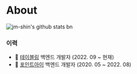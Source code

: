 # About

![jm-shin's github stats bn](https://github-readme-stats.vercel.app/api?username=jm-shin&count_private=true&show_icons=true&title_color=42b883&bg_color=00000000&hide_border=true&theme=merko)

### 이력

- :office: [테이블링](https://www.tabling.co.kr/) 백엔드 개발자 (2022. 09 ~ 현재)
- :office: [포인트아이](http://www.pointi.com/) 백엔드 개발자 (2020. 05 ~ 2022. 08)

<Comment/>
